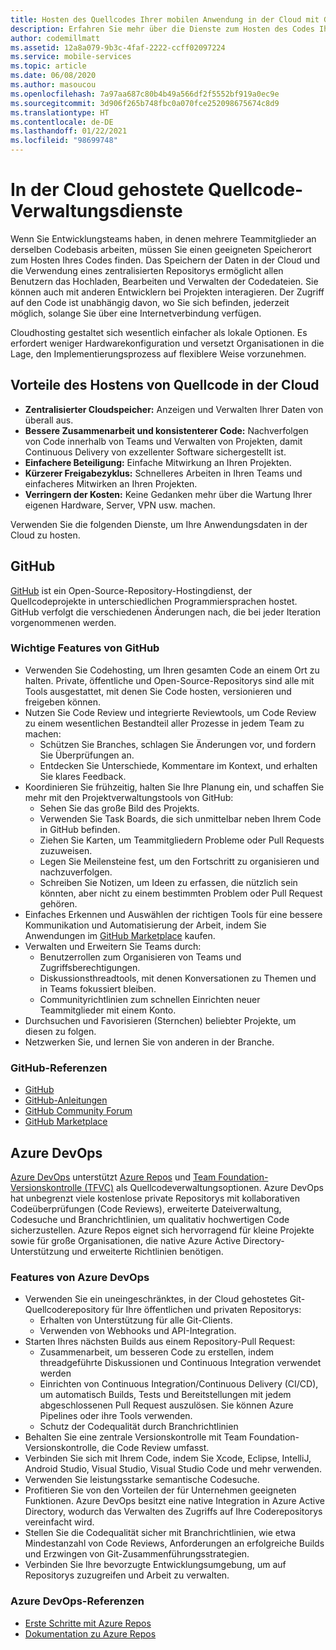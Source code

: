 ```yaml
---
title: Hosten des Quellcodes Ihrer mobilen Anwendung in der Cloud mit GitHub und Azure DevOps
description: Erfahren Sie mehr über die Dienste zum Hosten des Codes Ihrer mobilen Anwendungen mit Microsoft-Diensten.
author: codemillmatt
ms.assetid: 12a8a079-9b3c-4faf-2222-ccff02097224
ms.service: mobile-services
ms.topic: article
ms.date: 06/08/2020
ms.author: masoucou
ms.openlocfilehash: 7a97aa687c80b4b49a566df2f5552bf919a0ec9e
ms.sourcegitcommit: 3d906f265b748fbc0a070fce252098675674c8d9
ms.translationtype: HT
ms.contentlocale: de-DE
ms.lasthandoff: 01/22/2021
ms.locfileid: "98699748"
---
```

# <a name="cloud-hosted-source-code-management-services"></a>In der Cloud gehostete Quellcode-Verwaltungsdienste

Wenn Sie Entwicklungsteams haben, in denen mehrere Teammitglieder an derselben Codebasis arbeiten, müssen Sie einen geeigneten Speicherort zum Hosten Ihres Codes finden. Das Speichern der Daten in der Cloud und die Verwendung eines zentralisierten Repositorys ermöglicht allen Benutzern das Hochladen, Bearbeiten und Verwalten der Codedateien. Sie können auch mit anderen Entwicklern bei Projekten interagieren. Der Zugriff auf den Code ist unabhängig davon, wo Sie sich befinden, jederzeit möglich, solange Sie über eine Internetverbindung verfügen.

Cloudhosting gestaltet sich wesentlich einfacher als lokale Optionen. Es erfordert weniger Hardwarekonfiguration und versetzt Organisationen in die Lage, den Implementierungsprozess auf flexiblere Weise vorzunehmen.

## <a name="benefits-of-hosting-source-code-in-the-cloud"></a>Vorteile des Hostens von Quellcode in der Cloud

- **Zentralisierter Cloudspeicher:** Anzeigen und Verwalten Ihrer Daten von überall aus.
- **Bessere Zusammenarbeit und konsistenterer Code:** Nachverfolgen von Code innerhalb von Teams und Verwalten von Projekten, damit Continuous Delivery von exzellenter Software sichergestellt ist.
- **Einfachere Beteiligung:** Einfache Mitwirkung an Ihren Projekten.
- **Kürzerer Freigabezyklus:** Schnelleres Arbeiten in Ihren Teams und einfacheres Mitwirken an Ihren Projekten.
- **Verringern der Kosten:** Keine Gedanken mehr über die Wartung Ihrer eigenen Hardware, Server, VPN usw. machen.

Verwenden Sie die folgenden Dienste, um Ihre Anwendungsdaten in der Cloud zu hosten.

## <a name="github"></a>GitHub

[GitHub](https://github.com/) ist ein Open-Source-Repository-Hostingdienst, der Quellcodeprojekte in unterschiedlichen Programmiersprachen hostet. GitHub verfolgt die verschiedenen Änderungen nach, die bei jeder Iteration vorgenommenen werden.

### <a name="github-key-features"></a>Wichtige Features von GitHub

- Verwenden Sie Codehosting, um Ihren gesamten Code an einem Ort zu halten. Private, öffentliche und Open-Source-Repositorys sind alle mit Tools ausgestattet, mit denen Sie Code hosten, versionieren und freigeben können.
- Nutzen Sie Code Review und integrierte Reviewtools, um Code Review zu einem wesentlichen Bestandteil aller Prozesse in jedem Team zu machen:
  - Schützen Sie Branches, schlagen Sie Änderungen vor, und fordern Sie Überprüfungen an.
  - Entdecken Sie Unterschiede, Kommentare im Kontext, und erhalten Sie klares Feedback.
- Koordinieren Sie frühzeitig, halten Sie Ihre Planung ein, und schaffen Sie mehr mit den Projektverwaltungstools von GitHub:
  - Sehen Sie das große Bild des Projekts.
  - Verwenden Sie Task Boards, die sich unmittelbar neben Ihrem Code in GitHub befinden.
  - Ziehen Sie Karten, um Teammitgliedern Probleme oder Pull Requests zuzuweisen.
  - Legen Sie Meilensteine fest, um den Fortschritt zu organisieren und nachzuverfolgen.
  - Schreiben Sie Notizen, um Ideen zu erfassen, die nützlich sein könnten, aber nicht zu einem bestimmten Problem oder Pull Request gehören.
- Einfaches Erkennen und Auswählen der richtigen Tools für eine bessere Kommunikation und Automatisierung der Arbeit, indem Sie Anwendungen im [GitHub Marketplace](https://github.com/marketplace) kaufen.
- Verwalten und Erweitern Sie Teams durch: 
  - Benutzerrollen zum Organisieren von Teams und Zugriffsberechtigungen.
  - Diskussionsthreadtools, mit denen Konversationen zu Themen und in Teams fokussiert bleiben.
  - Communityrichtlinien zum schnellen Einrichten neuer Teammitglieder mit einem Konto.
- Durchsuchen und Favorisieren (Sternchen) beliebter Projekte, um diesen zu folgen.
- Netzwerken Sie, und lernen Sie von anderen in der Branche.

### <a name="github-references"></a>GitHub-Referenzen

- [GitHub](https://github.com/)
- [GitHub-Anleitungen](https://guides.github.com/)
- [GitHub Community Forum](https://github.community/)
- [GitHub Marketplace](https://github.com/marketplace)

## <a name="azure-devops"></a>Azure DevOps

[Azure DevOps](https://azure.microsoft.com/services/devops/) unterstützt [Azure Repos](https://azure.microsoft.com/services/devops/repos/) und [Team Foundation-Versionskontrolle (TFVC)](/azure/devops/repos/tfvc/index) als Quellcodeverwaltungsoptionen. Azure DevOps hat unbegrenzt viele kostenlose private Repositorys mit kollaborativen Codeüberprüfungen (Code Reviews), erweiterte Dateiverwaltung, Codesuche und Branchrichtlinien, um qualitativ hochwertigen Code sicherzustellen. Azure Repos eignet sich hervorragend für kleine Projekte sowie für große Organisationen, die native Azure Active Directory-Unterstützung und erweiterte Richtlinien benötigen.

### <a name="azure-devops-features"></a>Features von Azure DevOps

- Verwenden Sie ein uneingeschränktes, in der Cloud gehostetes Git-Quellcoderepository für Ihre öffentlichen und privaten Repositorys:
  - Erhalten von Unterstützung für alle Git-Clients.
  - Verwenden von Webhooks und API-Integration.
- Starten Ihres nächsten Builds aus einem Repository-Pull Request:
  - Zusammenarbeit, um besseren Code zu erstellen, indem threadgeführte Diskussionen und Continuous Integration verwendet werden
  - Einrichten von Continuous Integration/Continuous Delivery (CI/CD), um automatisch Builds, Tests und Bereitstellungen mit jedem abgeschlossenen Pull Request auszulösen. Sie können Azure Pipelines oder ihre Tools verwenden.
  - Schutz der Codequalität durch Branchrichtlinien
- Behalten Sie eine zentrale Versionskontrolle mit Team Foundation-Versionskontrolle, die Code Review umfasst.
- Verbinden Sie sich mit Ihrem Code, indem Sie Xcode, Eclipse, IntelliJ, Android Studio, Visual Studio, Visual Studio Code und mehr verwenden.
- Verwenden Sie leistungsstarke semantische Codesuche.
- Profitieren Sie von den Vorteilen der für Unternehmen geeigneten Funktionen. Azure DevOps besitzt eine native Integration in Azure Active Directory, wodurch das Verwalten des Zugriffs auf Ihre Coderepositorys vereinfacht wird.
- Stellen Sie die Codequalität sicher mit Branchrichtlinien, wie etwa Mindestanzahl von Code Reviews, Anforderungen an erfolgreiche Builds und Erzwingen von Git-Zusammenführungsstrategien.
- Verbinden Sie Ihre bevorzugte Entwicklungsumgebung, um auf Repositorys zuzugreifen und Arbeit zu verwalten.

### <a name="azure-devops-references"></a>Azure DevOps-Referenzen

- [Erste Schritte mit Azure Repos](https://azure.microsoft.com/services/devops/repos/) 
- [Dokumentation zu Azure Repos](/azure/devops/repos)